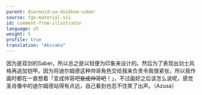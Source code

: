 ```yaml
---
parent: diarmuid-ua-duibhne-saber
source: fgo-material-vii
id: comment-from-illustrator
language: zh
weight: 5
profile: true
translation: "Akiraka"
---
```


因为是双剑的Saber，所以总之是以轻便为印象来设计的。然后为了表现出剑士风格再追加铠甲。因为将迪尔姆德这种帅哥角色交给我来负责令我很紧张，所以我作画时都在一直想着「变成帅哥吧~~变成帅哥吧~~！」，不过画好之后该怎么说呢，感觉圣肖像中的迪尔姆德站得有点远，自己看到也忍不住笑了出声。（Azusa）
